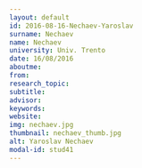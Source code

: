 ```yaml
---
layout: default 
id: 2016-08-16-Nechaev-Yaroslav
surname: Nechaev
name: Nechaev
university: Univ. Trento
date: 16/08/2016
aboutme: 
from: 
research_topic: 
subtitle: 
advisor: 
keywords: 
website: 
img: nechaev.jpg
thumbnail: nechaev_thumb.jpg
alt: Yaroslav Nechaev
modal-id: stud41
---
```

